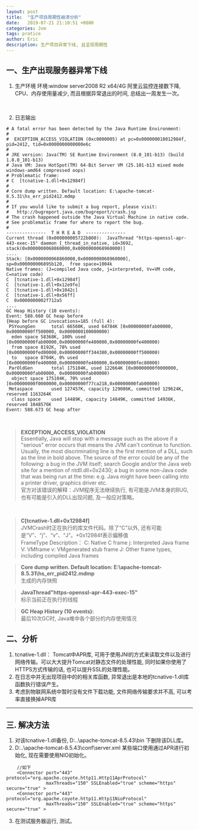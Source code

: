 ```yaml
---
layout: post
title:  "生产项目周期性崩溃分析"
date:   2019-07-21 21:10:51 +0800
categories: Jvm
tags: pratice
author: Eric
description: 生产项目异常下线, 且呈现周期性
---
```

   
## 一、生产出现服务器异常下线
1. 生产环境
环境:window server2008 R2 x64/4G
阿里云监控连接数下降, CPU、内存使用量减少, 而且根据异常退出的时间, 总结出一周发生一次。    
<br>  

2. 日志输出
```     
# A fatal error has been detected by the Java Runtime Environment:
#
#  EXCEPTION_ACCESS_VIOLATION (0xc0000005) at pc=0x000000018012984f, pid=2412, tid=0x0000000000000e6c
#
# JRE version: Java(TM) SE Runtime Environment (8.0_101-b13) (build 1.8.0_101-b13)
# Java VM: Java HotSpot(TM) 64-Bit Server VM (25.101-b13 mixed mode windows-amd64 compressed oops)
# Problematic frame:
# C  [tcnative-1.dll+0x12984f]
#
# Core dump written. Default location: E:\apache-tomcat-8.5.31\hs_err_pid2412.mdmp
#
# If you would like to submit a bug report, please visit:
#   http://bugreport.java.com/bugreport/crash.jsp
# The crash happened outside the Java Virtual Machine in native code.
# See problematic frame for where to report the bug.
#
---------------  T H R E A D  ---------------
Current thread (0x000000005722b800):  JavaThread "https-openssl-apr-443-exec-15" daemon [_thread_in_native, id=3692, stack(0x0000000068860000,0x0000000068960000)]    
....    
Stack: [0x0000000068860000,0x0000000068960000],  sp=0x000000006895b120,  free space=1004k
Native frames: (J=compiled Java code, j=interpreted, Vv=VM code, C=native code)
C  [tcnative-1.dll+0x12984f]
C  [tcnative-1.dll+0x12e9fe]
C  [tcnative-1.dll+0x1042c]
C  [tcnative-1.dll+0x56ff]
C  0x0000000002f712a5    
....    
GC Heap History (10 events):
Event: 588.660 GC heap before
{Heap before GC invocations=185 (full 4):
 PSYoungGen      total 66560K, used 64784K [0x00000000fab00000, 0x00000000ff500000, 0x0000000100000000)
  eden space 58368K, 100% used [0x00000000fab00000,0x00000000fe400000,0x00000000fe400000)
  from space 8192K, 78% used [0x00000000fed00000,0x00000000ff344380,0x00000000ff500000)
  to   space 8704K, 0% used [0x00000000fe400000,0x00000000fe400000,0x00000000fec80000)
 ParOldGen       total 175104K, used 122664K [0x00000000f0000000, 0x00000000fab00000, 0x00000000fab00000)
  object space 175104K, 70% used [0x00000000f0000000,0x00000000f77ca218,0x00000000fab00000)
 Metaspace       used 127457K, capacity 129086K, committed 129624K, reserved 1163264K
  class space    used 14489K, capacity 14849K, committed 14936K, reserved 1048576K
Event: 588.673 GC heap after    
```    
<br>  

> **EXCEPTION_ACCESS_VIOLATION**   
Essentially, Java will stop with a message such as the above if a "serious" error occurs that means the JVM can't continue to function. Usually, the most discriminating line is the first mention of a DLL, such as the line in bold above. The source of the error could be any of the following:
a bug in the JVM itself; search Google and/or the Java web site for a mention of ntdll.dll+0x2430;
a bug in some non-Java code that was being run at the time: e.g. Java might have been calling into a printer driver, graphics driver etc.   
官方对该错误的解释：JVM程序无法继续执行, 有可能是JVM本身的BUG, 也有可能是引入的DLL出现问题, 及一般应对策略。
<br>  

> **C[tcnative-1.dll+0x12984f]**    
JVMCrash时正在执行的库文件代码。除了“C”以外, 还有可能是“V”、“j”、“v”、“J”。+0x12984f表示偏移值    
FrameType Description：
C: Native C frame
j: Interpreted Java frame
V: VMframe
v: VMgenerated stub frame
J: Other frame types, including compiled Java frames     

> **Core dump written. Default location: E:\apache-tomcat-8.5.31\hs_err_pid2412.mdmp**   
生成的内存快照  

> **JavaThread"https-openssl-apr-443-exec-15"**    
标示当前正在执行的线程   

> **GC Heap History (10 events):**   
最后10次GC时, Java堆中各个部分的内存使用情况   

## 二、分析   
1. tcnative-1.dll： Tomcat中APR库, 可用于使用JNI的方式来读取文件以及进行网络传输。可以大大提升Tomcat对静态文件的处理性能, 同时如果你使用了HTTPS方式传输的话, 也可以提升SSL的处理性能。      
2. 在日志中并无出现项目中的的相关库函数, 异常退出是本地的tcnative-1.dll库函数执行错误产生。    
3. 考虑到物联网系统中暂时没有文件下载功能, 文件网络传输要求并不高, 可以考率直接换掉APR库      
  
-----

## 三. 解决方法    
1. 对该tcnative-1.dll备份, D:..\apache-tomcat-8.5.43\bin 下删除该DLL库。
2. D:..\apache-tomcat-8.5.43\conf\server.xml 某些端口使用通过APR进行初始化, 现在需要使用NIO初始化。
```
    //如下
    <Connector port="443" protocol="org.apache.coyote.http11.Http11AprProtocol"
               maxThreads="150" SSLEnabled="true" scheme="https" secure="true" >
    <Connector port="443" protocol="org.apache.coyote.http11.Http11NioProtocol"
               maxThreads="150" SSLEnabled="true" scheme="https" secure="true" >
```    
3. 在测试服务器运行, 测试。
